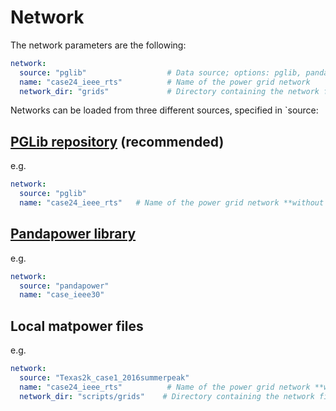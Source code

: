 # Network

The network parameters are the following:

```yaml
network:
  source: "pglib"                  # Data source; options: pglib, pandapower, file
  name: "case24_ieee_rts"          # Name of the power grid network
  network_dir: "grids"             # Directory containing the network files
```

Networks can be loaded from three different sources, specified in `source:

## [PGLib repository](https://github.com/power-grid-lib/pglib-opf) (recommended)

e.g.
```yaml
network:
  source: "pglib"                  
  name: "case24_ieee_rts"   # Name of the power grid network **without the pglib prefix**
```

##  [Pandapower library](https://pandapower.readthedocs.io/en/v2.3.0/networks.html)

e.g.
```yaml
network:
  source: "pandapower"               
  name: "case_ieee30"     
```

## Local matpower files

e.g.
```yaml
network:
  source: "Texas2k_case1_2016summerpeak"                 
  name: "case24_ieee_rts"          # Name of the power grid network **without .m extension**
  network_dir: "scripts/grids"    # Directory containing the network files
```






